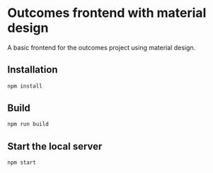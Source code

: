# Outcomes frontend with material design

A basic frontend for the outcomes project using material design.

## Installation

```bash
npm install
```

## Build

```bash
npm run build
```

## Start the local server

```bash
npm start
```
